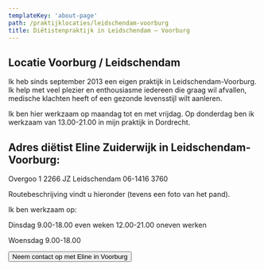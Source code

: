 ```yaml
---
templateKey: 'about-page'
path: /praktijklocaties/leidschendam-voorburg
title: Diëtistenpraktijk in Leidschendam – Voorburg
---
```


## Locatie Voorburg / Leidschendam
Ik heb sinds september 2013 een eigen praktijk in Leidschendam-Voorburg. Ik help met veel plezier en enthousiasme iedereen die graag wil afvallen, medische klachten heeft of een gezonde levensstijl wilt aanleren.

Ik ben hier werkzaam op maandag tot en met vrijdag. Op donderdag ben ik werkzaam van 13.00-21.00 in mijn praktijk in Dordrecht.

## Adres diëtist Eline Zuiderwijk in Leidschendam-Voorburg:
Overgoo 1
2266 JZ Leidschendam
06-1416 3760

Routebeschrijving vindt u hieronder (tevens een foto van het pand).

Ik ben werkzaam op:

Dinsdag 9.00-18.00 even weken
12.00-21.00 oneven werken

Woensdag 9.00-18.00

<button>Neem contact op met Eline in Voorburg</button>
